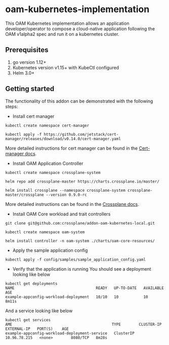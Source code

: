 # oam-kubernetes-implementation

This OAM Kubernetes implementation allows an application developer/operator to compose a cloud-native application following the
 OAM v1alpha2 spec and run it on a kubernetes cluster.  

## Prerequisites

1. go version 1.12+
2. Kubernetes version v1.15+ with KubeCtl configured
3. Helm 3.0+ 


## Getting started

The functionality of this addon can be demonstrated with the following steps:

* Install cert manager
```
kubectl create namespace cert-manager

kubectl apply -f https://github.com/jetstack/cert-manager/releases/download/v0.14.0/cert-manager.yaml
```
More detailed instructions for cert manager can be found in the [Cert-manager docs](https://cert-manager.io/docs/installation/kubernetes/).

* Install OAM Application Controller
```
kubectl create namespace crossplane-system

helm repo add crossplane-master https://charts.crossplane.io/master/

helm install crossplane --namespace crossplane-system crossplane-master/crossplane --version 0.9.0-rc
```

More detailed instructions can be found in the [Crossplane docs]( https://crossplane.io/docs/v0.8/install-crossplane.html).

* Install OAM Core workload and trait controllers

```
git clone git@github.com:crossplane/addon-oam-kubernetes-local.git

kubectl create namespace oam-system

helm install controller -n oam-system ./charts/oam-core-resources/ 
```

* Apply the sample application config

```
kubectl apply -f config/samples/sample_application_config.yaml
```

* Verify that the application is running
You should see a deployment looking like below
```
kubectl get deployments
NAME                                    READY   UP-TO-DATE   AVAILABLE   AGE
example-appconfig-workload-deployment   10/10   10           10          8m11s
```

And a service looking like below
```
kubectl get services
AME                                            TYPE        CLUSTER-IP     EXTERNAL-IP   PORT(S)    AGE
example-appconfig-workload-deployment-service   ClusterIP   10.96.78.215   <none>        8080/TCP   8m28s
```
